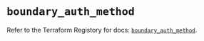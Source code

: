 # `boundary_auth_method`

Refer to the Terraform Registory for docs: [`boundary_auth_method`](https://registry.terraform.io/providers/hashicorp/boundary/1.1.6/docs/resources/auth_method).
